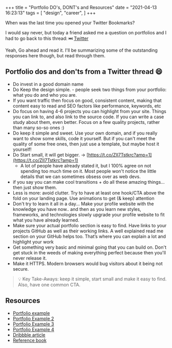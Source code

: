 +++
title = "Portfolio DO's, DONT's and Resources"
date = "2021-04-13 16:23:13"
tags = [
    "design",
    "career",
]
+++

When was the last time you opened your Twitter Bookmarks? 
<!--more-->

I would say never, but today a friend asked me a question on portfolios and I had to go back to this thread: ⏭️ [Twitter](https://twitter.com/web_dev_dan/status/1412768826014400512?s=20)

Yeah, Go ahead and read it. I'll be summarizing some of the outstanding responses here though, but read through them.


## Portfolio dos and don'ts from a Twitter thread 😄

- Do invest in a good domain name
- Do Keep the design simple. - people seek two things from your portfolio: what you do and who you are.
- If you want traffic then focus on good, consistent content, making that content easy to read and SEO factors like performance, keywords, etc
- Do focus on having 4-6 projects you can highlight from your site. Things you can link to, and also link to the source code. If you can write a case study about them, even better. Focus on a few quality projects, rather than many so-so ones :)
- Do keep it simple and sweet. Use your own domain, and if you really want to show some skills, code it yourself. But if you can't meet the quality of some free ones, then just use a template, but maybe host it yourself!
- Do Start small, it will get bigger. → [https://t.co/ZII7Tstkrc?amp=1](https://t.co/ZII7Tstkrc?amp=1)
    - A lot of people have already stated it, but I 100% agree on not spending too much time on it. Most people won't notice the little details that we can sometimes obsess over as web devs.
- if you say you can make cool transitions + do all these amazing things... then just show them.
- Less is more: avoid clutter. Try to have at least one hook/CTA above the fold on your landing page. Use animations to get (& keep) attention
- Don't try to learn it all in a day... Make your profile website with the knowledge you have now.. and then as you learn new styles, frameworks, and technologies slowly upgrade your profile website to fit what you have already learned.
- Make sure your actual portfolio section is easy to find. Have links to your projects GitHub as well as their working links. A well explained read me section on your GitHub helps too. That’s where you can explain a lot and highlight your work
- Get something very basic and minimal going that you can build on. Don't get stuck in the weeds of making everything perfect because then you'll never release it.
- Make it HTTPS. Modern browsers would bug visitors about it being not secure.

> 💡 Key Take-Aways: keep it simple, start small and make it easy to find. Also, have one common CTA.


## Resources

- [Portfolio example](https://lewisngugi.com/)
- [Portfolio Example 2](https://patriciareiners.de/)
- [Portfolio Example 3](https://adeolaadeoti.netlify.app/)
- [Portfolio Example 4](https://www.kemiadeleke.com/#portfolio)
- [Dribbble article](https://dribbble.com/stories/2019/07/16/essential-product-design-portfolio-advice-from-a-hiring-manager?utm_campaign=2021-03-02&utm_medium=email&utm_source=job_digest)
- [Reference book](https://content.app-sources.com/s/573872985528117921/uploads/Downloadables/How_to_Create_a_Stellar_UX_UI_Portfolio-0763055.pdf)